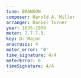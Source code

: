 ```yaml
---
tune: BRANSON
composer: Harold A. Miller
arranger: Daniel Turner
year: 1835-1909
meter: 7.7.7.3.
key: D♭ Major
anacrusis: 4
meter_error: '0'
time_signature: 4/4
meterError: 0
timeSignature: 4/4
---
```

